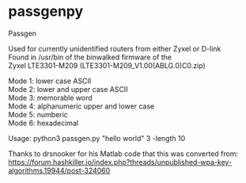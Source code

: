 # passgenpy
Passgen

Used for currently unidentified routers from either Zyxel or D-link\
Found in /usr/bin of the binwalked firmware of the\
Zyxel LTE3301-M209 (LTE3301-M209_V1.00(ABLG.0)C0.zip)

Mode 1: lower case ASCII\
Mode 2: lower and upper case ASCII\
Mode 3: memorable word\
Mode 4: alphanumeric upper and lower case\
Mode 5: numberic\
Mode 6: hexadecimal

Usage: python3 passgen.py "hello world" 3 -length 10

Thanks to drsnooker for his Matlab code that this was converted from: https://forum.hashkiller.io/index.php?threads/unpublished-wpa-key-algorithms.19944/post-324060
